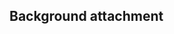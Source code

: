 ## Background attachment


<!-- <values.backgroundAttachment> -->
<!-- </values.backgroundAttachment> -->

<!-- <variants.backgroundAttachment> -->
<!-- </variants.backgroundAttachment> -->
